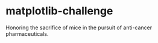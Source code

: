 # matplotlib-challenge
Honoring the sacrifice of mice in the pursuit of anti-cancer pharmaceuticals.
